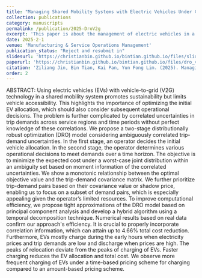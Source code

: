 ```yaml
---
title: "Managing Shared Mobility Systems with Electric Vehicles Under Correlated Demand Uncertainties"
collection: publications
category: manuscripts
permalink: /publication/2025-DroV2g
excerpt: 'This paper is about the management of electric vehicles in a shared mobility system.'
date: 2025-2-1
venue: 'Manufacturing & Service Operations Management'
publication_status: "Reject and resubmit in"
slidesurl: 'https://christianbin.github.io/bintian.github.io/files/slides2.pdf'
paperurl: 'https://christianbin.github.io/bintian.github.io/files/dro_v2g.pdf'
citation: 'Ziliang Jin, Bin Tian, Kai Pan, Yun Fong Lim. (2025). Managing Shared Mobility Systems with Electric Vehicles Under Correlated Demand Uncertainties.'
order: 2
---
```


ABSTRACT: Using electric vehicles (EVs) with vehicle-to-grid (V2G) technology in a shared mobility system promotes sustainability but limits vehicle accessibility. This highlights the importance of optimizing the initial EV allocation, which should also consider subsequent operational decisions. The problem is further complicated by correlated uncertainties in trip demands across service regions and time periods without perfect knowledge of these correlations. We propose a two-stage distributionally robust optimization (DRO) model considering ambiguously correlated trip-demand uncertainties. In the first stage, an operator decides the initial vehicle allocation. In the second stage, the operator determines various operational decisions to meet demands over a time horizon. The objective is to minimize the expected cost under a worst-case joint distribution within an ambiguity set based on moment information of the correlated uncertainties. We show a monotonic relationship between the optimal objective value and the trip-demand covariance matrix. We further prioritize trip-demand pairs based on their covariance value or shadow price, enabling us to focus on a subset of demand pairs, which is especially appealing given the operator’s limited resources. To improve computational efficiency, we propose tight approximations of the DRO model based on principal component analysis and develop a hybrid algorithm using a temporal decomposition technique. Numerical results based on real data confirm our approach's efficiency. It is crucial to properly incorporate correlation information, which can attain up to 4.66\% total cost reduction. Furthermore, EVs mostly charge during the early hours when electricity prices and trip demands are low and discharge when prices are high. The peaks of relocation deviate from the peaks of charging of EVs. Faster charging reduces the EV allocation and total cost. We observe more frequent charging of EVs under a time-based pricing scheme for charging compared to an amount-based pricing scheme.
